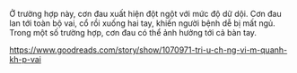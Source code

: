 Ở trường hợp này, cơn đau xuất hiện đột ngột với mức độ dữ dội. Cơn đau lan tới toàn bộ vai, cổ rồi xuống hai tay, khiến người bệnh dễ bị mất ngủ. Trong một số trường hợp, cơn đau có thể ảnh hưởng tới cả bàn tay.


https://www.goodreads.com/story/show/1070971-tri-u-ch-ng-vi-m-quanh-kh-p-vai
